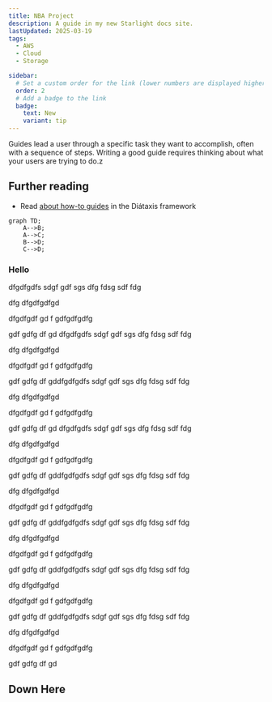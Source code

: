 ```yaml
---
title: NBA Project
description: A guide in my new Starlight docs site.
lastUpdated: 2025-03-19
tags:
  - AWS
  - Cloud
  - Storage

sidebar:
  # Set a custom order for the link (lower numbers are displayed higher up)
  order: 2
  # Add a badge to the link
  badge:
    text: New
    variant: tip
---
```


Guides lead a user through a specific task they want to accomplish, often with a sequence of steps.
Writing a good guide requires thinking about what your users are trying to do.z

## Further reading

- Read [about how-to guides](https://diataxis.fr/how-to-guides/) in the Diátaxis framework

``` mermaid
graph TD;
    A-->B;
    A-->C;
    B-->D;
    C-->D;

```

### Hello

dfgdfgdfs
sdgf
gdf
sgs
dfg
fdsg
sdf
fdg

dfg
dfgdfgdfgd


dfgdfgdf
gd
f
gdfgdfgdfg

gdf
gdfg
df
gd
dfgdfgdfs
sdgf
gdf
sgs
dfg
fdsg
sdf
fdg

dfg
dfgdfgdfgd


dfgdfgdf
gd
f
gdfgdfgdfg

gdf
gdfg
df
gddfgdfgdfs
sdgf
gdf
sgs
dfg
fdsg
sdf
fdg

dfg
dfgdfgdfgd


dfgdfgdf
gd
f
gdfgdfgdfg

gdf
gdfg
df
gd
dfgdfgdfs
sdgf
gdf
sgs
dfg
fdsg
sdf
fdg

dfg
dfgdfgdfgd


dfgdfgdf
gd
f
gdfgdfgdfg

gdf
gdfg
df
gddfgdfgdfs
sdgf
gdf
sgs
dfg
fdsg
sdf
fdg

dfg
dfgdfgdfgd


dfgdfgdf
gd
f
gdfgdfgdfg

gdf
gdfg
df
gddfgdfgdfs
sdgf
gdf
sgs
dfg
fdsg
sdf
fdg

dfg
dfgdfgdfgd


dfgdfgdf
gd
f
gdfgdfgdfg

gdf
gdfg
df
gddfgdfgdfs
sdgf
gdf
sgs
dfg
fdsg
sdf
fdg

dfg
dfgdfgdfgd


dfgdfgdf
gd
f
gdfgdfgdfg

gdf
gdfg
df
gddfgdfgdfs
sdgf
gdf
sgs
dfg
fdsg
sdf
fdg

dfg
dfgdfgdfgd


dfgdfgdf
gd
f
gdfgdfgdfg

gdf
gdfg
df
gd

## Down Here